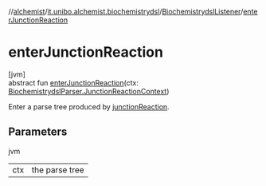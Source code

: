 //[alchemist](../../../index.md)/[it.unibo.alchemist.biochemistrydsl](../index.md)/[BiochemistrydslListener](index.md)/[enterJunctionReaction](enter-junction-reaction.md)

# enterJunctionReaction

[jvm]\
abstract fun [enterJunctionReaction](enter-junction-reaction.md)(ctx: [BiochemistrydslParser.JunctionReactionContext](../-biochemistrydsl-parser/-junction-reaction-context/index.md))

Enter a parse tree produced by [junctionReaction](../-biochemistrydsl-parser/junction-reaction.md).

## Parameters

jvm

| | |
|---|---|
| ctx | the parse tree |
